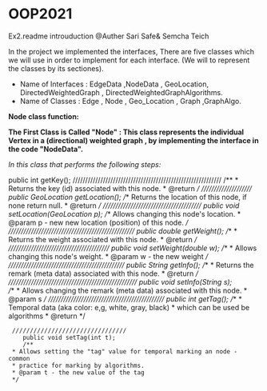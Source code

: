 # OOP2021

Ex2.readme introuduction @Auther Sari Safe& Semcha Teich 

In the project we implemented the interfaces, There are five classes which we will use in order to implement for each interface. 
   (We will to represent  the  classes by its sectiones).

* Name of Interfaces : EdgeData ,NodeData , GeoLocation, DirectedWeightedGraph , DirectedWeightedGraphAlgorithms.
* Name of Classes :    Edge , Node , Geo_Location , Graph ,GraphAlgo.

**Node class function:**

**The First Class is Called "Node" :
 This class represents the individual Vertex in a (directional) weighted graph , by implementing the interface in the code "NodeData".**

 *In this class that performs the following steps:*


public int getKey();
///////////////////////////////////////////////////////////
/**
	 * Returns the key (id) associated with this node.
	 * @return
	 */
  ////////////////////
  public GeoLocation getLocation();
/** Returns the location of this node, if none return null.
	 * @return
	 */
	 ///////////////////////////////////////
		public void setLocation(GeoLocation p); 
	 	/** Allows changing this node's location.
	 * @param p - new new location  (position) of this node.
	 */
	 //////////////////////////////////////////////////
	 		public double getWeight();
		/**
	 * Returns the weight associated with this node.
	 * @return
	 */
	 ////////////////////////////////////////
	 public void setWeight(double w);
	/**
	 * Allows changing this node's weight.
	 * @param w - the new weight
	 */
	 //////////////////////////////////////////////
	 		public String getInfo();
		/**
	 * Returns the remark (meta data) associated with this node.
	 * @return
	 */
	 ///////////////////////////////////////////////////
	 	public void setInfo(String s);	
		/**
	 * Allows changing the remark (meta data) associated with this node.
	 * @param s
	 */
	 //////////////////////////////////////////////
	 public int getTag();
	/**
	 * Temporal data (aka color: e,g, white, gray, black) 
	 * which can be used be algorithms 
	 * @return
	 */
	 
	 ////////////////////////////////
	 	public void setTag(int t);
		/** 
	 * Allows setting the "tag" value for temporal marking an node - common
	 * practice for marking by algorithms.
	 * @param t - the new value of the tag
	 */
	 
